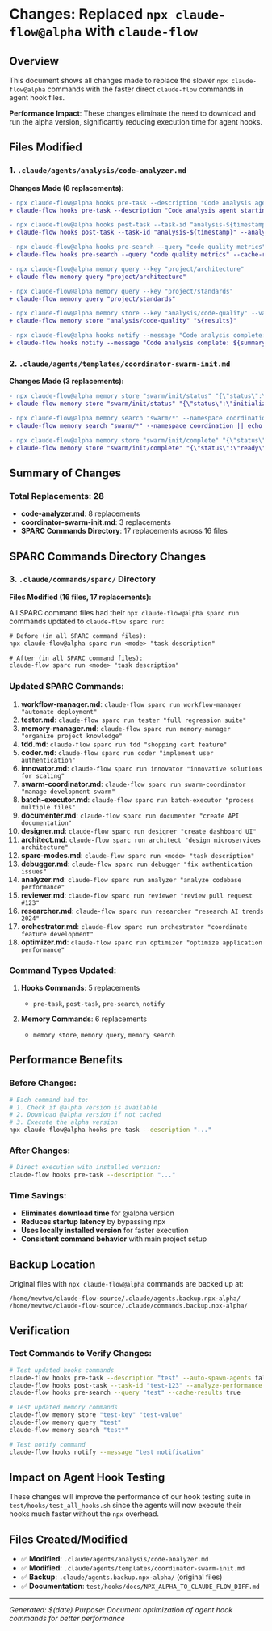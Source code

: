 # Changes: Replaced `npx claude-flow@alpha` with `claude-flow`

## Overview
This document shows all changes made to replace the slower `npx claude-flow@alpha` commands with the faster direct `claude-flow` commands in agent hook files.

**Performance Impact**: These changes eliminate the need to download and run the alpha version, significantly reducing execution time for agent hooks.

## Files Modified

### 1. `.claude/agents/analysis/code-analyzer.md`

**Changes Made (8 replacements):**

```diff
- npx claude-flow@alpha hooks pre-task --description "Code analysis agent starting: ${description}" --auto-spawn-agents false
+ claude-flow hooks pre-task --description "Code analysis agent starting: ${description}" --auto-spawn-agents false

- npx claude-flow@alpha hooks post-task --task-id "analysis-${timestamp}" --analyze-performance true
+ claude-flow hooks post-task --task-id "analysis-${timestamp}" --analyze-performance true

- npx claude-flow@alpha hooks pre-search --query "code quality metrics" --cache-results true
+ claude-flow hooks pre-search --query "code quality metrics" --cache-results true

- npx claude-flow@alpha memory query --key "project/architecture"
+ claude-flow memory query "project/architecture"

- npx claude-flow@alpha memory query --key "project/standards"
+ claude-flow memory query "project/standards"

- npx claude-flow@alpha memory store --key "analysis/code-quality" --value "${results}"
+ claude-flow memory store "analysis/code-quality" "${results}"

- npx claude-flow@alpha hooks notify --message "Code analysis complete: ${summary}"
+ claude-flow hooks notify --message "Code analysis complete: ${summary}"
```

### 2. `.claude/agents/templates/coordinator-swarm-init.md`

**Changes Made (3 replacements):**

```diff
- npx claude-flow@alpha memory store "swarm/init/status" "{\"status\":\"initializing\",\"timestamp\":$(date +%s)}" --namespace coordination
+ claude-flow memory store "swarm/init/status" "{\"status\":\"initializing\",\"timestamp\":$(date +%s)}" --namespace coordination

- npx claude-flow@alpha memory search "swarm/*" --namespace coordination || echo "No existing swarms found"
+ claude-flow memory search "swarm/*" --namespace coordination || echo "No existing swarms found"

- npx claude-flow@alpha memory store "swarm/init/complete" "{\"status\":\"ready\",\"topology\":\"$TOPOLOGY\",\"agents\":$AGENT_COUNT}" --namespace coordination
+ claude-flow memory store "swarm/init/complete" "{\"status\":\"ready\",\"topology\":\"$TOPOLOGY\",\"agents\":$AGENT_COUNT}" --namespace coordination
```

## Summary of Changes

### Total Replacements: 28
- **code-analyzer.md**: 8 replacements
- **coordinator-swarm-init.md**: 3 replacements
- **SPARC Commands Directory**: 17 replacements across 16 files

## SPARC Commands Directory Changes

### 3. `.claude/commands/sparc/` Directory

**Files Modified (16 files, 17 replacements):**

All SPARC command files had their `npx claude-flow@alpha sparc run` commands updated to `claude-flow sparc run`:

```diff
# Before (in all SPARC command files):
npx claude-flow@alpha sparc run <mode> "task description"

# After (in all SPARC command files):
claude-flow sparc run <mode> "task description"
```

### Updated SPARC Commands:
1. **workflow-manager.md**: `claude-flow sparc run workflow-manager "automate deployment"`
2. **tester.md**: `claude-flow sparc run tester "full regression suite"`
3. **memory-manager.md**: `claude-flow sparc run memory-manager "organize project knowledge"`
4. **tdd.md**: `claude-flow sparc run tdd "shopping cart feature"`
5. **coder.md**: `claude-flow sparc run coder "implement user authentication"`
6. **innovator.md**: `claude-flow sparc run innovator "innovative solutions for scaling"`
7. **swarm-coordinator.md**: `claude-flow sparc run swarm-coordinator "manage development swarm"`
8. **batch-executor.md**: `claude-flow sparc run batch-executor "process multiple files"`
9. **documenter.md**: `claude-flow sparc run documenter "create API documentation"`
10. **designer.md**: `claude-flow sparc run designer "create dashboard UI"`
11. **architect.md**: `claude-flow sparc run architect "design microservices architecture"`
12. **sparc-modes.md**: `claude-flow sparc run <mode> "task description"`
13. **debugger.md**: `claude-flow sparc run debugger "fix authentication issues"`
14. **analyzer.md**: `claude-flow sparc run analyzer "analyze codebase performance"`
15. **reviewer.md**: `claude-flow sparc run reviewer "review pull request #123"`
16. **researcher.md**: `claude-flow sparc run researcher "research AI trends 2024"`
17. **orchestrator.md**: `claude-flow sparc run orchestrator "coordinate feature development"`
18. **optimizer.md**: `claude-flow sparc run optimizer "optimize application performance"`

### Command Types Updated:
1. **Hooks Commands**: 5 replacements
   - `pre-task`, `post-task`, `pre-search`, `notify`

2. **Memory Commands**: 6 replacements
   - `memory store`, `memory query`, `memory search`

## Performance Benefits

### Before Changes:
```bash
# Each command had to:
# 1. Check if @alpha version is available
# 2. Download @alpha version if not cached
# 3. Execute the alpha version
npx claude-flow@alpha hooks pre-task --description "..."
```

### After Changes:
```bash
# Direct execution with installed version:
claude-flow hooks pre-task --description "..."
```

### Time Savings:
- **Eliminates download time** for @alpha version
- **Reduces startup latency** by bypassing npx
- **Uses locally installed version** for faster execution
- **Consistent command behavior** with main project setup

## Backup Location

Original files with `npx claude-flow@alpha` commands are backed up at:
```
/home/mewtwo/claude-flow-source/.claude/agents.backup.npx-alpha/
/home/mewtwo/claude-flow-source/.claude/commands.backup.npx-alpha/
```

## Verification

### Test Commands to Verify Changes:

```bash
# Test updated hooks commands
claude-flow hooks pre-task --description "test" --auto-spawn-agents false
claude-flow hooks post-task --task-id "test-123" --analyze-performance true
claude-flow hooks pre-search --query "test" --cache-results true

# Test updated memory commands
claude-flow memory store "test-key" "test-value"
claude-flow memory query "test"
claude-flow memory search "test*"

# Test notify command
claude-flow hooks notify --message "test notification"
```

## Impact on Agent Hook Testing

These changes will improve the performance of our hook testing suite in `test/hooks/test_all_hooks.sh` since the agents will now execute their hooks much faster without the `npx` overhead.

## Files Created/Modified

- ✅ **Modified**: `.claude/agents/analysis/code-analyzer.md`
- ✅ **Modified**: `.claude/agents/templates/coordinator-swarm-init.md`
- ✅ **Backup**: `.claude/agents.backup.npx-alpha/` (original files)
- ✅ **Documentation**: `test/hooks/docs/NPX_ALPHA_TO_CLAUDE_FLOW_DIFF.md`

---

*Generated: $(date)*
*Purpose: Document optimization of agent hook commands for better performance*